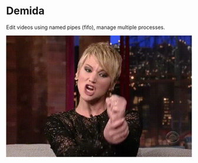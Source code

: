 # Demida

Edit videos using named pipes (fifo), manage multiple processes.

![Demida](https://github.com/shavit/Demida/blob/master/doc/meme.gif?raw=true)
